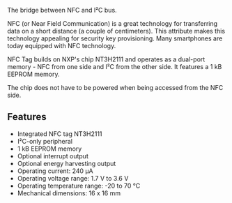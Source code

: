 The bridge between NFC and I²C bus.

NFC (or Near Field Communication) is a great technology for transferring data on a short distance (a couple of centimeters). This attribute makes this technology appealing for security key provisioning. Many smartphones are today equipped with NFC technology.

NFC Tag builds on NXP's chip NT3H2111 and operates as a dual-port memory - NFC from one side and I²C from the other side. It features a 1 kB EEPROM memory.

The chip does not have to be powered when being accessed from the NFC side.

## Features

* Integrated NFC tag NT3H2111
* I²C-only peripheral
* 1 kB EEPROM memory
* Optional interrupt output
* Optional energy harvesting output
* Operating current: 240 µA
* Operating voltage range: 1.7 V to 3.6 V
* Operating temperature range: -20 to 70 °C
* Mechanical dimensions: 16 x 16 mm
